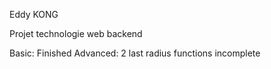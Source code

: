 Eddy KONG

Projet technologie web backend

Basic: Finished
Advanced: 2 last radius functions incomplete
